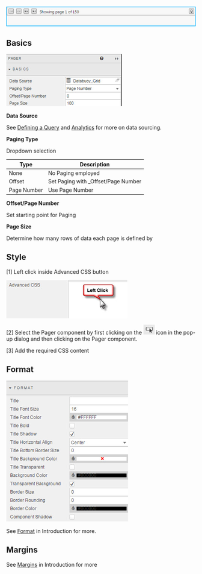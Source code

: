 ![Screenshot](img/pager.jpg)

## Basics

![Screenshot](img/pagerbasics.jpg)

**Data Source**

See [Defining a Query](introduction#defining-a-query) and [Analytics](introduction#analytics) for more on data sourcing.

**Paging Type**

Dropdown selection

Type | Description
--- | ---
None | No Paging employed 
Offset | Set Paging with _Offset/Page Number
Page Number | Use Page Number

**Offset/Page Number**

Set starting point for Paging

**Page Size**

Determine how many rows of data each page is defined by

## Style

[1] Left click inside Advanced CSS button

![Screenshot](img/leftclickcss.jpg)

[2] Select the Pager component by first clicking on the ![Screenshot](img/cssselecticon.jpg) icon in the pop-up dialog and then clicking on the Pager component. 

[3] Add the required CSS content

## Format

![Screenshot](img/3dchartformat.jpg)

See [Format](introduction#format) in Introduction for more.

## Margins

See [Margins](introduction#margins) in Introduction for more